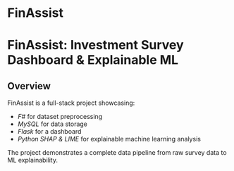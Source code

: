 # FinAssist
# FinAssist: Investment Survey Dashboard & Explainable ML

## Overview
FinAssist is a full-stack project showcasing:

- *F#* for dataset preprocessing
- *MySQL* for data storage
- *Flask* for a dashboard
- *Python SHAP & LIME* for explainable machine learning analysis

The project demonstrates a complete data pipeline from raw survey data to ML explainability.
